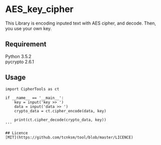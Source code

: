 # AES_key_cipher
This Library is encoding inputed text with AES cipher, and decode. Then, you use your own key.

## Requirement
Python 3.5.2  
pycrypto 2.6.1

## Usage
```
import CipherTools as ct

if __name__ == '__main__':
    key = input('key >> ')
    data = input('data >> ')
    crypto_data = ct.cipher_encode(data, key)

    print(ct.cipher_decode(crypto_data, key))
'''

## Licence
[MIT](https://github.com/tcnksm/tool/blob/master/LICENCE)
